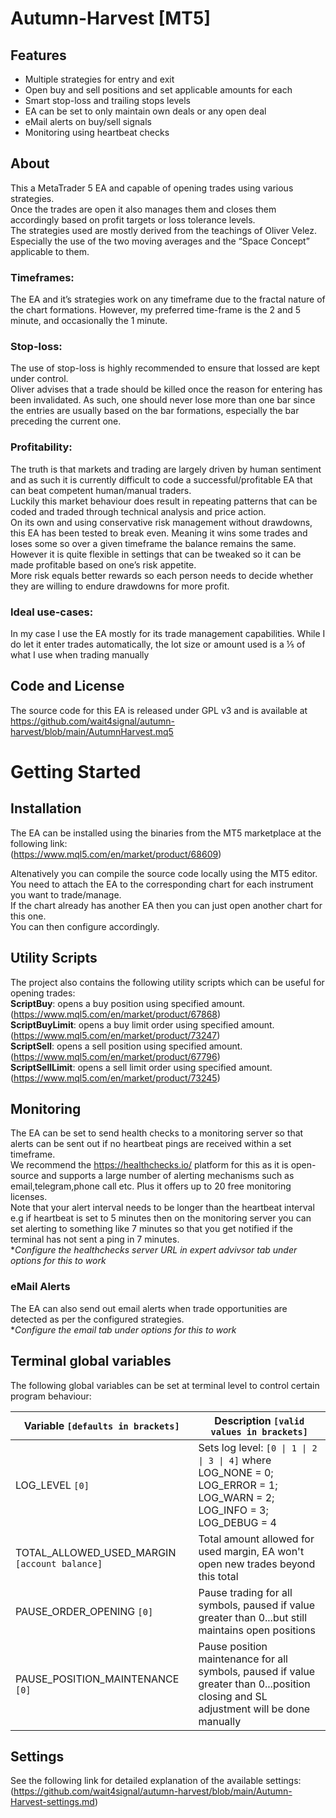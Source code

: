 # **Autumn-Harvest** [MT5]

## **Features**
- Multiple strategies for entry and exit
- Open buy and sell positions and set applicable amounts for each
- Smart stop-loss and trailing stops levels
- EA can be set to only maintain own deals or any open deal
- eMail alerts on buy/sell signals
- Monitoring using heartbeat checks

## **About**
This a MetaTrader 5 EA and capable of opening trades using various strategies.   
Once the trades are open it also manages them and closes them accordingly based on profit targets or loss tolerance levels.   
The strategies used are mostly derived from the teachings of Oliver Velez. Especially the use of the two moving averages and the “Space Concept” applicable to them.

### **Timeframes**:
 The EA and it’s strategies work on any timeframe due to the fractal nature of the chart formations. However, my preferred time-frame is the 2 and 5 minute, and occasionally the 1 minute.

### **Stop-loss**: 
The use of stop-loss is highly recommended to ensure that lossed are kept under control.  
Oliver advises that a trade should be killed once the reason for entering has been invalidated. As such, one should never lose more than one bar since the entries are usually based on the bar formations, especially the bar preceding the current one.

### **Profitability**: 
The truth is that markets and trading are largely driven by human sentiment and as such it is currently difficult to code a successful/profitable EA that can beat competent human/manual traders.   
Luckily this market behaviour does result in repeating patterns that can be coded and traded through technical analysis and price action.   
On its own and using conservative risk management without drawdowns, this EA has been tested to break even. Meaning it wins some trades and loses some so over a given timeframe the balance remains the same. However it is quite flexible in settings that can be tweaked so it can be made profitable based on one’s risk appetite.   
More risk equals better rewards so each person needs to decide whether they are willing to endure drawdowns for more profit.

### **Ideal use-cases**:
In my case I use the EA mostly for its trade management capabilities. While I do let it enter trades automatically, the lot size or amount used is a ⅕ of what I use when trading manually

## **Code and License**
The source code for this EA is released under GPL v3 and is available at https://github.com/wait4signal/autumn-harvest/blob/main/AutumnHarvest.mq5   
   
# **Getting Started**

## **Installation**
The EA can be installed using the binaries from the MT5 marketplace at the following link:    
(https://www.mql5.com/en/market/product/68609)   

Altenatively you can compile the source code locally using the MT5 editor.   
You need to attach the EA to the corresponding chart for each instrument you want to trade/manage.   
If the chart already has another EA then you can just open another chart for this one.   
You can then configure accordingly.

## **Utility Scripts**
The project also contains the following utility scripts which can be useful for opening trades:   
**ScriptBuy**: opens a buy position using specified amount. (https://www.mql5.com/en/market/product/67868)    
**ScriptBuyLimit**: opens a buy limit order using specified amount. (https://www.mql5.com/en/market/product/73247)   
**ScriptSell**: opens a sell position using specified amount. (https://www.mql5.com/en/market/product/67796)   
**ScriptSellLimit**: opens a sell limit order using specified amount. (https://www.mql5.com/en/market/product/73245)   

## **Monitoring**
The EA can be set to send health checks to a monitoring server so that alerts can be sent out if no heartbeat pings are received within a set timeframe.   
We recommend the https://healthchecks.io/ platform for this as it is open-source and supports a large number of alerting mechanisms such as email,telegram,phone call etc. Plus it offers up to 20 free monitoring licenses.   
Note that your alert interval needs to be longer than the heartbeat interval e.g if heartbeat is set to 5 minutes then on the monitoring server you can set alerting to something like 7 minutes so that you get notified if the terminal has not sent a ping in 7 minutes.   
**Configure the healthchecks server URL in expert advivsor tab under options for this to work*

### **eMail Alerts** ###
The EA can also send out email alerts when trade opportunities are detected as per the configured strategies.   
**Configure the email tab under options for this to work*

## **Terminal global variables**
The following global variables can be set at terminal level to control certain program behaviour:

| Variable   `[defaults in brackets]`     | Description `[valid values in brackets]`                                                                                               |
|-----------------------------------------|----------------------------------------------------------------------------------------------------------------------------------------|
| LOG_LEVEL  `[0]`                        | Sets log level: `[0 \| 1 \| 2 \| 3 \| 4]` where LOG_NONE  = 0; LOG_ERROR = 1; LOG_WARN  = 2; LOG_INFO  = 3; LOG_DEBUG = 4              |
| TOTAL_ALLOWED_USED_MARGIN  `[account balance]` | Total amount allowed for used margin, EA won't open new trades beyond this total                                                       |
| PAUSE_ORDER_OPENING  `[0]`              | Pause trading for all symbols, paused if value greater than 0...but still maintains open positions                                     |
| PAUSE_POSITION_MAINTENANCE   `[0]`           | Pause position maintenance for all symbols, paused if value greater than 0...position closing and SL adjustment will be done manually  |

## **Settings**
See the following link for detailed explanation of the available settings:   
(https://github.com/wait4signal/autumn-harvest/blob/main/Autumn-Harvest-settings.md)



